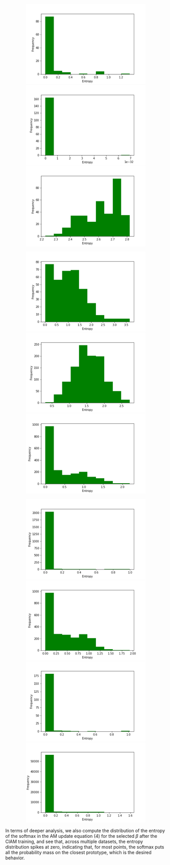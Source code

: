 <p align="center">
  <img src="zoo.csv.png" height="250px" hspace="20">
  <img src="Yale.mat.png" height="250px" hspace="20">
  <img src="ecoli.data.png" height="250px" hspace="20">
</p>

<p align="center">
  <img src="movement_libras.csv.png" height="250px" hspace="20">
  <img src="mp_exp.txt.png" height="250px" hspace="20">
  <img src="usps.t.png" height="250px" hspace="20">
</p>

<p align="center">
  <img src="ctg.txt.png" height="250px" hspace="20">
  <img src="segment.dat.png" height="250px" hspace="20">
  <img src="GCM.csv.png" height="250px" hspace="20">
  <img src="fmnist.csv.png" height="250px" hspace="20">
</p>

In terms of deeper analysis, we also compute the distribution of the entropy of the softmax in the AM update equation (4) for the selected $\beta$ after the ClAM training, and see that, across multiple datasets, the entropy distribution spikes at zero, indicating that, for most points, the softmax puts all the probability mass on the closest prototype, which is the desired behavior.
